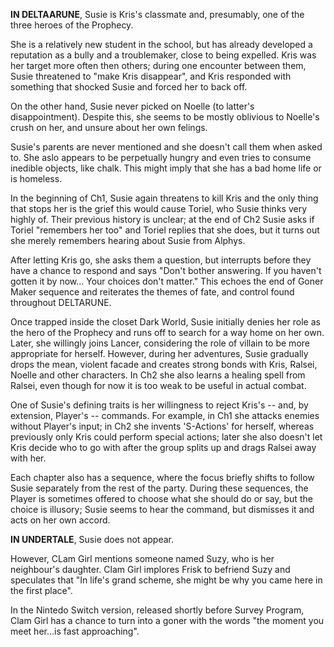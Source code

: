 **IN DELTAARUNE**, Susie is <a onclick="loadFile('Kris.md')">Kris's</a> classmate and, presumably, one of the three heroes of <a onclick="loadFile('Prophecy.md')">the Prophecy</a>.

She is a relatively new student in the school, but has already developed a reputation as a bully and a troublemaker, close to being expelled. Kris was her target more often then others; during one encounter between them, Susie threatened to "make Kris disappear", and Kris responded with something that shocked Susie and forced her to back off.

On the other hand, Susie never picked on <a onclick="loadFile('Noelle Holiday.md')">Noelle</a> (to latter's disappointment). Despite this, she seems to be mostly oblivious to Noelle's crush on her, and unsure about her own felings.

Susie's parents are never mentioned and she doesn't call them when asked to. She aslo appears to be perpetually hungry and even tries to consume inedible objects, like chalk. This might imply that she has a bad home life or is homeless.

In the beginning of Ch1, Susie again threatens to kill <a onclick="loadFile('Kris.md')">Kris</a> and the only thing that stops her is the grief this would cause <a onclick="loadFile('Toriel.md')">Toriel</a>, who Susie thinks very highly of. Their previous history is unclear; at the end of Ch2 Susie asks if Toriel "remembers her too" and Toriel replies that she does, but it turns out she merely remembers hearing about Susie from <a onclick="loadFile('Alphys.md')">Alphys</a>.

After letting Kris go, she asks them a question, but interrupts before they have a chance to respond and says "Don't bother answering. If you haven't gotten it by now... Your choices don't matter." This echoes the end of <a onclick="loadFile('Goner Maker.md')">Goner Maker sequence</a> and reiterates the themes of fate, and control found throughout DELTARUNE.

Once trapped inside the closet <a onclick="loadFile('Dark Worlds.md')">Dark World</a>, Susie initially denies her role as the hero of <a onclick="loadFile('Prophecy.md')">the Prophecy</a> and runs off to search for a way home on her own. Later, she willingly joins Lancer, considering the role of villain to be more appropriate for herself.
However, during her adventures, Susie gradually drops the mean, violent facade and creates strong bonds with <a onclick="loadFile('Kris.md')">Kris</a>, <a onclick="loadFile('Ralsei.md')">Ralsei</a>, <a onclick="loadFile('Noelle.md')">Noelle</a> and other characters. In Ch2 she also learns a healing spell from Ralsei, even though for now it is too weak to be useful in actual combat.

One of Susie's defining traits is her willingness to reject Kris's -- and, by extension, Player's -- commands. For example, in Ch1 she attacks enemies without Player's input; in Ch2 she invents 'S-Actions' for herself, whereas previously only Kris could perform special actions; later she also doesn't let Kris decide who to go with after the group splits up and drags Ralsei away with her.

Each chapter also has a sequence, where the focus briefly shifts to follow Susie separately from the rest of the party. During these sequences, the Player is sometimes offered to choose what she should do or say, but the choice is illusory; Susie seems to hear the command, but dismisses it and acts on her own accord.

**IN UNDERTALE**, Susie does not appear.

However, <a onclick="loadFile('Clam Girl.md')">CLam Girl</a> mentions someone named Suzy, who is her neighbour's daughter. Clam Girl implores <a onclick="loadFile('Frisk.md')">Frisk</a> to befriend Suzy and speculates that "In life's grand scheme, she might be why you came here in the first place".

In the Nintedo Switch version, released shortly before Survey Program, Clam Girl has a chance to turn into a goner with the words "the moment you meet her...is fast approaching".